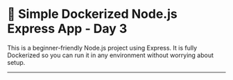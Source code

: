 # 🚀 Simple Dockerized Node.js Express App - Day 3

This is a beginner-friendly Node.js project using Express. It is fully Dockerized so you can run it in any environment without worrying about setup.

---
